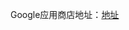 Google应用商店地址：[地址](https://chrome.google.com/webstore/detail/%E6%97%B6%E9%97%B4/bdhkmmnkfhmdafoacdgeicdampihmlko)
